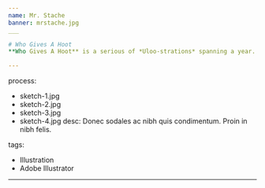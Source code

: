 ```yaml
---
name: Mr. Stache
banner: mrstache.jpg
___

# Who Gives A Hoot
**Who Gives A Hoot** is a serious of *Uloo-strations* spanning a year. **Mr. Stache** is one of the many Owls illustrated by me who takes on the theme representing *Prostate Cancer*.

---    
```

process:
  - sketch-1.jpg
  - sketch-2.jpg
  - sketch-3.jpg
  - sketch-4.jpg
desc: Donec sodales ac nibh quis condimentum. Proin in nibh felis. 

tags:
  - Illustration
  - Adobe Illustrator 
---
